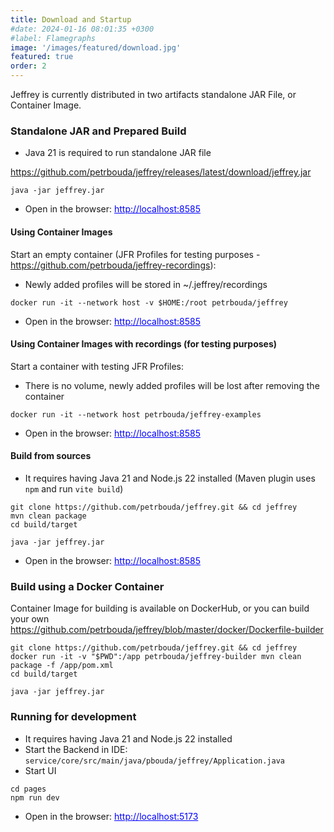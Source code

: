 ```yaml
---
title: Download and Startup
#date: 2024-01-16 08:01:35 +0300
#label: Flamegraphs
image: '/images/featured/download.jpg'
featured: true
order: 2
---
```


Jeffrey is currently distributed in two artifacts standalone JAR File, or Container Image.

### Standalone JAR and Prepared Build

- Java 21 is required to run standalone JAR file

<a href="https://github.com/petrbouda/jeffrey/releases/latest/download/jeffrey.jar" style="color: blue">https://github.com/petrbouda/jeffrey/releases/latest/download/jeffrey.jar</a>

```
java -jar jeffrey.jar
```

- Open in the browser: <a href="http://localhost:8585" style="color: blue">http://localhost:8585</a>

#### Using Container Images

Start an empty container (JFR Profiles for testing purposes - https://github.com/petrbouda/jeffrey-recordings):

- Newly added profiles will be stored in ~/.jeffrey/recordings

```
docker run -it --network host -v $HOME:/root petrbouda/jeffrey
```

- Open in the browser: <a href="http://localhost:8585" style="color: blue">http://localhost:8585</a>

#### Using Container Images with recordings (for testing purposes) 

Start a container with testing JFR Profiles:

- There is no volume, newly added profiles will be lost after removing the container

```
docker run -it --network host petrbouda/jeffrey-examples
```

- Open in the browser: <a href="http://localhost:8585" style="color: blue">http://localhost:8585</a>

#### Build from sources

- It requires having Java 21 and Node.js 22 installed (Maven plugin uses `npm` and run `vite build`)

```
git clone https://github.com/petrbouda/jeffrey.git && cd jeffrey
mvn clean package
cd build/target
```

```
java -jar jeffrey.jar
```

- Open in the browser: <a href="http://localhost:8585" style="color: blue">http://localhost:8585</a>

### Build using a Docker Container

Container Image for building is available on DockerHub, or you can build your own 
<a href="https://github.com/petrbouda/jeffrey/blob/master/docker/Dockerfile-builder" style="color: blue">https://github.com/petrbouda/jeffrey/blob/master/docker/Dockerfile-builder</a>

```
git clone https://github.com/petrbouda/jeffrey.git && cd jeffrey
docker run -it -v "$PWD":/app petrbouda/jeffrey-builder mvn clean package -f /app/pom.xml
cd build/target
```

```
java -jar jeffrey.jar
```

### Running for development

- It requires having Java 21 and Node.js 22 installed
- Start the Backend in IDE: `service/core/src/main/java/pbouda/jeffrey/Application.java`
- Start UI

```
cd pages
npm run dev
```

- Open in the browser: <a href="http://localhost:5173" style="color: blue">http://localhost:5173</a>
